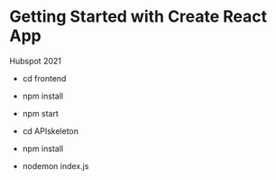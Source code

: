 # Getting Started with Create React App

Hubspot 2021

- cd frontend
- npm install
- npm start

- cd APIskeleton
- npm install
- nodemon index.js
